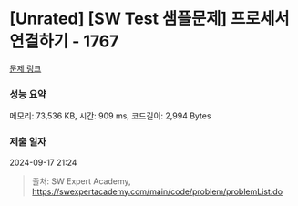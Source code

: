 # [Unrated] [SW Test 샘플문제] 프로세서 연결하기 - 1767 

[문제 링크](https://swexpertacademy.com/main/code/problem/problemDetail.do?contestProbId=AV4suNtaXFEDFAUf) 

### 성능 요약

메모리: 73,536 KB, 시간: 909 ms, 코드길이: 2,994 Bytes

### 제출 일자

2024-09-17 21:24



> 출처: SW Expert Academy, https://swexpertacademy.com/main/code/problem/problemList.do